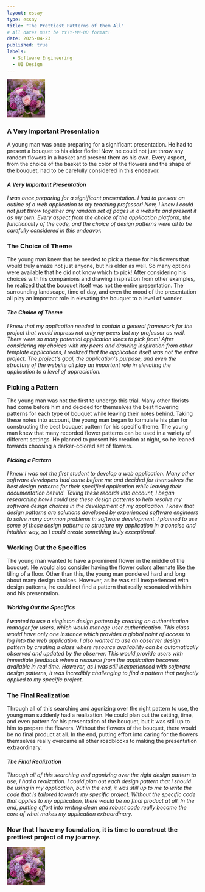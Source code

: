 ```yaml
---
layout: essay
type: essay
title: "The Prettiest Patterns of them All"
# All dates must be YYYY-MM-DD format!
date: 2025-04-23
published: true
labels:
  - Software Engineering
  - UI Design
---
```


<img width="100px" class="rounded float-start pe-4" src="../img/flowers.jpg">

### A Very Important Presentation

A young man was once preparing for a significant presentation. He had to present a bouquet to his elder florist! Now, he could not just throw any random flowers in a basket and present them as his own. Every aspect, from the choice of the basket to the color of the flowers and the shape of the bouquet, had to be carefully considered in this endeavor. 

#### *A Very Important Presentation*

*I was once preparing for a significant presentation. I had to present an outline of a web application to my teaching professor! Now, I knew I could not just throw together any random set of pages in a website and present it as my own. Every aspect from the choice of the application platform, the functionality of the code, and the choice of design patterns were all to be carefully considered in this endeavor.*

### The Choice of Theme

The young man knew that he needed to pick a theme for his flowers that would truly amaze not just anyone, but his elder as well. So many options were available that he did not know which to pick! After considering his choices with his companions and drawing inspiration from other examples, he realized that the bouquet itself was not the entire presentation. The surrounding landscape, time of day, and even the mood of the presentation all play an important role in elevating the bouquet to a level of wonder.

#### *The Choice of Theme*

*I knew that my application needed to contain a general framework for the project that would impress not only my peers but my professor as well. There were so many potential application ideas to pick from! After considering my choices with my peers and drawing inspiration from other template applications, I realized that the application itself was not the entire project. The project's goal, the application's purpose, and even the structure of the website all play an important role in elevating the application to a level of appreciation.*

### Picking a Pattern

The young man was not the first to undergo this trial. Many other florists had come before him and decided for themselves the best flowering patterns for each type of bouquet while leaving their notes behind. Taking these notes into account, the young man began to formulate his plan for constructing the best bouquet pattern for his specific theme. The young man knew that many recorded flower patterns can be used in a variety of different settings. He planned to present his creation at night, so he leaned towards choosing a darker-colored set of flowers.

#### *Picking a Pattern*

*I knew I was not the first student to develop a web application. Many other software developers had come before me and decided for themselves the best design patterns for their specified application while leaving their documentation behind. Taking these records into account, I began researching how I could use these design patterns to help resolve my software design choices in the development of my application. I knew that design patterns are solutions developed by experienced software engineers to solve many common problems in software development. I planned to use some of these design patterns to structure my application in a concise and intuitive way, so I could create something truly exceptional.*

### Working Out the Specifics

The young man wanted to have a prominent flower in the middle of the bouquet. He would also consider having the flower colors alternate like the tiling of a floor. Other than this, the young man pondered hard and long about many design choices. However, as he was still inexperienced with design patterns, he could not find a pattern that really resonated with him and his presentation.

#### *Working Out the Specifics*

*I wanted to use a singleton design pattern by creating an authentication manager for users, which would manage user authentication. This class would have only one instance which provides a global point of access to log into the web application. I also wanted to use an observer design pattern by creating a class where resource availability can be automatically observed and updated by the observer. This would provide users with immediate feedback when a resource from the application becomes available in real time. However, as I was still inexperienced with software design patterns, it was incredibly challenging to find a pattern that perfectly applied to my specific project.*

### The Final Realization

Through all of this searching and agonizing over the right pattern to use, the young man suddenly had a realization. He could plan out the setting, time, and even pattern for his presentation of the bouquet, but it was still up to him to prepare the flowers. Without the flowers of the bouquet, there would be no final product at all. In the end, putting effort into caring for the flowers themselves really overcame all other roadblocks to making the presentation extraordinary.

#### *The Final Realization*

*Through all of this searching and agonizing over the right design pattern to use, I had a realization. I could plan out each design pattern that I should be using in my application, but in the end, it was still up to me to write the code that is tailored towards my specific project. Without the specific code that applies to my application, there would be no final product at all. In the end, putting effort into writing clean and robust code really became the core of what makes my application extraordinary.*

### **Now that I have my foundation, it is time to construct the prettiest project of my journey.**

<img width="100px" class="rounded float-start pe-4" src="../img/flowers.jpg">
